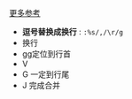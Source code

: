 [更多参考](https://vimsheet.com/)

- **逗号替换成换行** : `:%s/,/\r/g`
- 换行 
 - gg定位到行首
 - V
 - G 一定到行尾
 - J 完成合并